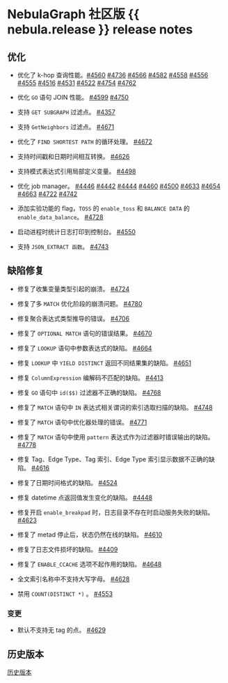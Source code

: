 # NebulaGraph 社区版 {{ nebula.release }} release notes

## 优化

- 优化了 k-hop 查询性能。[#4560](https://github.com/vesoft-inc/nebula/pull/4560) [#4736](https://github.com/vesoft-inc/nebula/pull/4736)  [#4566](https://github.com/vesoft-inc/nebula/pull/4566) [#4582](https://github.com/vesoft-inc/nebula/pull/4582) [#4558](https://github.com/vesoft-inc/nebula/pull/4558) [#4556](https://github.com/vesoft-inc/nebula/pull/4556) [#4555](https://github.com/vesoft-inc/nebula/pull/4555) [#4516](https://github.com/vesoft-inc/nebula/pull/4516) [#4531](https://github.com/vesoft-inc/nebula/pull/4531) [#4522](https://github.com/vesoft-inc/nebula/pull/4522) [#4754](https://github.com/vesoft-inc/nebula/pull/4754) [#4762](https://github.com/vesoft-inc/nebula/pull/4762)

- 优化 `GO` 语句 JOIN 性能。 [#4599](https://github.com/vesoft-inc/nebula/pull/4599) [#4750](https://github.com/vesoft-inc/nebula/pull/4750)

- 支持 `GET SUBGRAPH` 过滤点。 [#4357](https://github.com/vesoft-inc/nebula/pull/4357)

- 支持 `GetNeighbors` 过滤点。 [#4671](https://github.com/vesoft-inc/nebula/pull/4671)

- 优化了 `FIND SHORTEST PATH` 的循环处理。 [#4672](https://github.com/vesoft-inc/nebula/pull/4672)

- 支持时间戳和日期时间相互转换。 [#4626](https://github.com/vesoft-inc/nebula/pull/4526)

- 支持模式表达式引用局部定义变量。 [#4498](https://github.com/vesoft-inc/nebula/pull/4498)

- 优化 job manager。 [#4446](https://github.com/vesoft-inc/nebula/pull/4446) [#4442](https://github.com/vesoft-inc/nebula/pull/4442) [#4444](https://github.com/vesoft-inc/nebula/pull/4444) [#4460](https://github.com/vesoft-inc/nebula/pull/4460) [#4500](https://github.com/vesoft-inc/nebula/pull/4500) [#4633](https://github.com/vesoft-inc/nebula/pull/4633) [#4654](https://github.com/vesoft-inc/nebula/pull/4654) [#4663](https://github.com/vesoft-inc/nebula/pull/4663) [#4722](https://github.com/vesoft-inc/nebula/pull/4722) [#4742](https://github.com/vesoft-inc/nebula/pull/4742)

- 添加实验功能的 flag，`TOSS` 的 `enable_toss` 和 `BALANCE DATA` 的 `enable_data_balance`。 [#4728](https://github.com/vesoft-inc/nebula/pull/4728)

- 启动进程时统计日志打印到控制台。 [#4550](https://github.com/vesoft-inc/nebula/pull/4550)

- 支持 `JSON_EXTRACT 函数`。 [#4743](https://github.com/vesoft-inc/nebula/pull/4743)


## 缺陷修复

- 修复了收集变量类型引起的崩溃。 [#4724](https://github.com/vesoft-inc/nebula/pull/4724)

- 修复了多 `MATCH` 优化阶段的崩溃问题。 [#4780](https://github.com/vesoft-inc/nebula/pull/4780)

- 修复聚合表达式类型推导的错误。 [#4706](https://github.com/vesoft-inc/nebula/pull/4706)

- 修复了 `OPTIONAL MATCH` 语句的错误结果。 [#4670](https://github.com/vesoft-inc/nebula/pull/4670)

- 修复了 `LOOKUP` 语句中参数表达式的缺陷。 [#4664](https://github.com/vesoft-inc/nebula/pull/4664)

- 修复 `LOOKUP` 中 `YIELD DISTINCT` 返回不同结果集的缺陷。 [#4651](https://github.com/vesoft-inc/nebula/pull/4651)

- 修复 `ColumnExpression` 编解码不匹配的缺陷。 [#4413](https://github.com/vesoft-inc/nebula/pull/4413)

- 修复 `GO` 语句中 `id($$)` 过滤器不正确的缺陷。  [#4768](https://github.com/vesoft-inc/nebula/pull/4768)

- 修复了 `MATCH` 语句中 `IN` 表达式相关谓词的索引选取扫描的缺陷。 [#4748](https://github.com/vesoft-inc/nebula/pull/4748)

- 修复了 `MATCH` 语句中优化器处理的错误。 [#4771](https://github.com/vesoft-inc/nebula/pull/4771)

- 修复了 `MATCH` 语句中使用 `pattern` 表达式作为过滤器时错误输出的缺陷。 [#4778](https://github.com/vesoft-inc/nebula/pull/4778)

- 修复 Tag、Edge Type、Tag 索引、Edge Type 索引显示数据不正确的缺陷。 [#4616](https://github.com/vesoft-inc/nebula/pull/4616)

- 修复了日期时间格式的缺陷。 [#4524](https://github.com/vesoft-inc/nebula/pull/4524)

- 修复 datetime 点返回值发生变化的缺陷。 [#4448](https://github.com/vesoft-inc/nebula/pull/4448)

- 修复开启 `enable_breakpad` 时，日志目录不存在时启动服务失败的缺陷。 [#4623](https://github.com/vesoft-inc/nebula/pull/4623)

- 修复了 metad 停止后，状态仍然在线的缺陷。 [#4610](https://github.com/vesoft-inc/nebula/pull/4610)

- 修复了日志文件损坏的缺陷。 [#4409](https://github.com/vesoft-inc/nebula/pull/4409)

- 修复了 `ENABLE_CCACHE` 选项不起作用的缺陷。 [#4648](https://github.com/vesoft-inc/nebula/pull/4648)

- 全文索引名称中不支持大写字母。 [#4628](https://github.com/vesoft-inc/nebula/pull/4628)

- 禁用 `COUNT(DISTINCT *)` 。 [#4553](https://github.com/vesoft-inc/nebula/pull/4553)

### 变更

- 默认不支持无 tag 的点。 [#4629](https://github.com/vesoft-inc/nebula/pull/4629) 
  
## 历史版本

[历史版本](https://nebula-graph.com.cn/tags/release-note/)